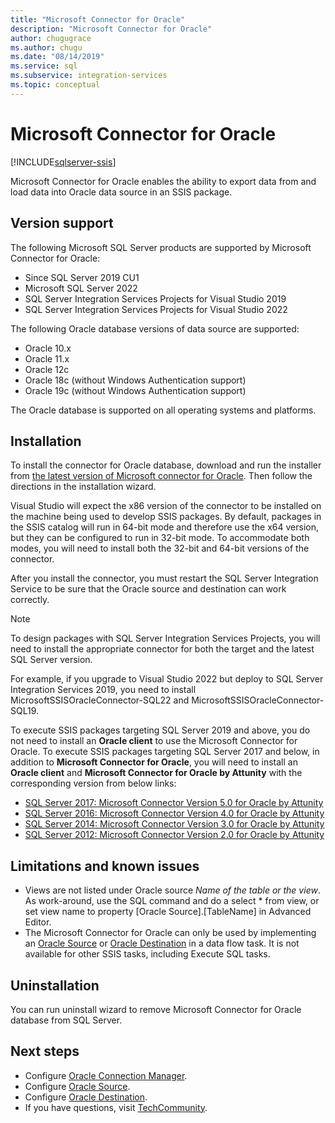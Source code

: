 ```yaml
---
title: "Microsoft Connector for Oracle"
description: "Microsoft Connector for Oracle"
author: chugugrace
ms.author: chugu
ms.date: "08/14/2019"
ms.service: sql
ms.subservice: integration-services
ms.topic: conceptual
---
```

# Microsoft Connector for Oracle

[!INCLUDE[sqlserver-ssis](../../includes/applies-to-version/sqlserver-ssis.md)]

Microsoft Connector for Oracle enables the ability to export data from and load data into Oracle data source in an SSIS package.

## Version support

The following Microsoft SQL Server products are supported by Microsoft Connector for Oracle:

- Since SQL Server 2019 CU1
- Microsoft SQL Server 2022
- SQL Server Integration Services Projects for Visual Studio 2019
- SQL Server Integration Services Projects for Visual Studio 2022

The following Oracle database versions of data source are supported:

- Oracle 10.x
- Oracle 11.x
- Oracle 12c
- Oracle 18c (without Windows Authentication support)
- Oracle 19c (without Windows Authentication support)

The Oracle database is supported on all operating systems and platforms.

## Installation

To install the connector for Oracle database, download and run the installer from [the latest version of Microsoft connector for Oracle](https://aka.ms/SSISMSOracleConnector). Then follow the directions in the installation wizard.  

Visual Studio will expect the x86 version of the connector to be installed on the machine being used to develop SSIS packages. By default, packages in the SSIS catalog will run in 64-bit mode and therefore use the x64 version, but they can be configured to run in 32-bit mode. To accommodate both modes, you will need to install both the 32-bit and 64-bit versions of the connector.   

After you install the connector, you must restart the SQL Server Integration Service to be sure that the Oracle source and destination can work correctly.

> [!NOTE]
>
> To design packages with SQL Server Integration Services Projects, you will need to install the appropriate connector for both the target and the latest SQL Server version.
> 
> For example, if you upgrade to Visual Studio 2022 but deploy to SQL Server Integration Services 2019, you need to install MicrosoftSSISOracleConnector-SQL22 and MicrosoftSSISOracleConnector-SQL19. 

To execute SSIS packages targeting SQL Server 2019 and above, you do not need to install an **Oracle client** to use the Microsoft Connector for Oracle. To execute SSIS packages targeting SQL Server 2017 and below, in addition to **Microsoft Connector for Oracle**, you will need to install an **Oracle client** and **Microsoft Connector for Oracle by Attunity** with the corresponding version from below links:

- [SQL Server 2017: Microsoft Connector Version 5.0 for Oracle by Attunity](https://www.microsoft.com/download/details.aspx?id=55179)
- [SQL Server 2016: Microsoft Connector Version 4.0 for Oracle by Attunity](https://www.microsoft.com/download/details.aspx?id=52950)
- [SQL Server 2014: Microsoft Connector Version 3.0 for Oracle by Attunity](https://www.microsoft.com/download/details.aspx?id=44582)
- [SQL Server 2012: Microsoft Connector Version 2.0 for Oracle by Attunity](https://www.microsoft.com/download/details.aspx?id=29283)

## Limitations and known issues

- Views are not listed under Oracle source *Name of the table or the view*. As work-around, use the SQL command and do a select * from view, or set view name to property [Oracle Source].[TableName] in Advanced Editor.
- The Microsoft Connector for Oracle can only be used by implementing an [Oracle Source](oracle-source.md) or [Oracle Destination](oracle-destination.md) in a data flow task. It is not available for other SSIS tasks, including Execute SQL tasks. 

## Uninstallation

You can run uninstall wizard to remove Microsoft Connector for Oracle database from SQL Server.

## Next steps

- Configure [Oracle Connection Manager](oracle-connection-manager.md).
- Configure [Oracle Source](oracle-source.md).
- Configure [Oracle Destination](oracle-destination.md).
- If you have questions, visit [TechCommunity](https://aka.ms/AA5u35j).
